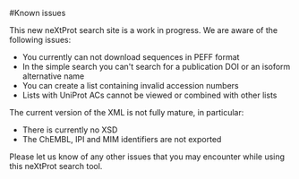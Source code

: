 #Known issues

This new neXtProt search site is a work in progress. We are aware of the following issues:

 - You currently can not download sequences in PEFF format
 - In the simple search you can't search for a publication DOI or an isoform alternative name
 - You can create a list containing invalid accession numbers
 - Lists with UniProt ACs cannot be viewed or combined with other lists
 
The current version of the XML is not fully mature, in particular:

 - There is currently no XSD
 - The ChEMBL, IPI and MIM identifiers are not exported
 
Please let us know of any other issues that you may encounter while using this neXtProt search tool.

